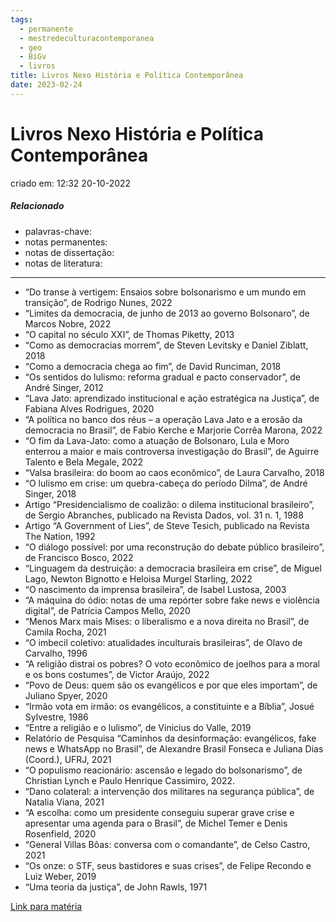 ```yaml
---
tags:
  - permanente
  - mestredeculturacontemporanea
  - geo
  - BiGv
  - livros
title: Livros Nexo História e Política Contemporânea
date: 2023-02-24
---
```


# Livros Nexo História e Política Contemporânea

criado em: 12:32 20-10-2022

##### Relacionado

- palavras-chave: 
- notas permanentes: 
- notas de dissertação:
- notas de literatura: 

---
- “Do transe à vertigem: Ensaios sobre bolsonarismo e um mundo em transição”, de Rodrigo Nunes, 2022
- “Limites da democracia, de junho de 2013 ao governo Bolsonaro”, de Marcos Nobre, 2022
- “O capital no século XXI”, de Thomas Piketty, 2013
- “Como as democracias morrem”, de Steven Levitsky e Daniel Ziblatt, 2018
- “Como a democracia chega ao fim”, de David Runciman, 2018
- “Os sentidos do lulismo: reforma gradual e pacto conservador”, de André Singer, 2012
- “Lava Jato: aprendizado institucional e ação estratégica na Justiça”, de Fabiana Alves Rodrigues, 2020
- “A política no banco dos réus – a operação Lava Jato e a erosão da democracia no Brasil”, de Fabio Kerche e Marjorie Corrêa Marona, 2022
- “O fim da Lava-Jato: como a atuação de Bolsonaro, Lula e Moro enterrou a maior e mais controversa investigação do Brasil”, de Aguirre Talento e Bela Megale, 2022
- “Valsa brasileira: do boom ao caos econômico”, de Laura Carvalho, 2018
- “O lulismo em crise: um quebra-cabeça do período Dilma”, de André Singer, 2018
- Artigo “Presidencialismo de coalizão: o dilema institucional brasileiro”, de Sergio Abranches, publicado na Revista Dados, vol. 31 n. 1, 1988 
- Artigo “A Government of Lies”, de Steve Tesich, publicado na Revista The Nation, 1992
- “O diálogo possível: por uma reconstrução do debate público brasileiro”, de Francisco Bosco, 2022
- “Linguagem da destruição: a democracia brasileira em crise”, de Miguel Lago, Newton Bignotto e Heloisa Murgel Starling, 2022
- “O nascimento da imprensa brasileira”, de Isabel Lustosa, 2003
- “A máquina do ódio: notas de uma repórter sobre fake news e violência digital”, de Patrícia Campos Mello, 2020
- “Menos Marx mais Mises: o liberalismo e a nova direita no Brasil”, de Camila Rocha, 2021
- “O imbecil coletivo: atualidades inculturais brasileiras”, de Olavo de Carvalho, 1996
- “A religião distrai os pobres? O voto econômico de joelhos para a moral e os bons costumes”, de Victor Araújo, 2022
- “Povo de Deus: quem são os evangélicos e por que eles importam”, de Juliano Spyer, 2020
- “Irmão vota em irmão: os evangélicos, a constituinte e a Bíblia”, Josué Sylvestre, 1986
- “Entre a religião e o lulismo”, de Vinicius do Valle, 2019
- Relatório de Pesquisa “Caminhos da desinformação: evangélicos, fake news e WhatsApp no Brasil”, de Alexandre Brasil Fonseca e Juliana Dias (Coord.), UFRJ, 2021
- “O populismo reacionário: ascensão e legado do bolsonarismo”, de Christian Lynch e Paulo Henrique Cassimiro, 2022.
- “Dano colateral: a intervenção dos militares na segurança pública”, de Natalia Viana, 2021
- “A escolha: como um presidente conseguiu superar grave crise e apresentar uma agenda para o Brasil”, de Michel Temer e Denis Rosenfield, 2020
- “General Villas Bôas: conversa com o comandante”, de Celso Castro, 2021
- “Os onze: o STF, seus bastidores e suas crises”, de Felipe Recondo e Luiz Weber, 2019
- “Uma teoria da justiça”, de John Rawls, 1971

[Link para matéria](https://www.nexojornal.com.br/expresso/2022/10/18/Biblioteca-Politiqu%C3%AAs-os-livros-de-%E2%80%98Uma-crise-chamada-Brasil%E2%80%99)
